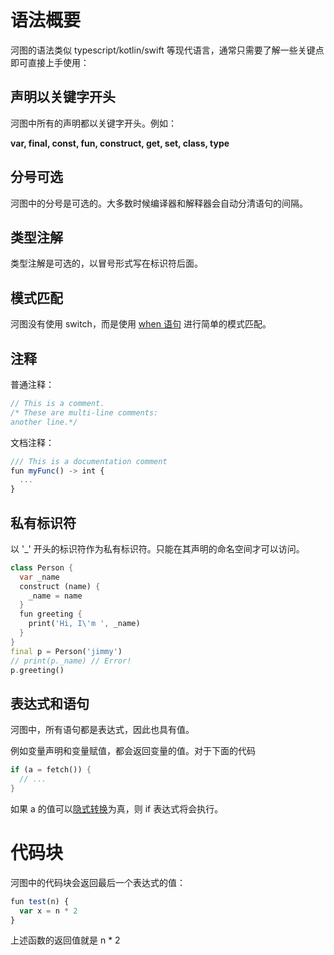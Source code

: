 # 语法概要

河图的语法类似 typescript/kotlin/swift 等现代语言，通常只需要了解一些关键点即可直接上手使用：

## 声明以关键字开头

河图中所有的声明都以关键字开头。例如：

**var, final, const, fun, construct, get, set, class, type**

## 分号可选

河图中的分号是可选的。大多数时候编译器和解释器会自动分清语句的间隔。

## 类型注解

类型注解是可选的，以冒号形式写在标识符后面。

## 模式匹配

河图没有使用 switch，而是使用 [when 语句](control_flow/readme.md#when) 进行简单的模式匹配。

## 注释

普通注释：

```typescript
// This is a comment.
/* These are multi-line comments:
another line.*/
```

文档注释：

```typescript
/// This is a documentation comment
fun myFunc() -> int {
  ...
}
```

## 私有标识符

以 '\_' 开头的标识符作为私有标识符。只能在其声明的命名空间才可以访问。

```dart
class Person {
  var _name
  construct (name) {
    _name = name
  }
  fun greeting {
    print('Hi, I\'m ', _name)
  }
}
final p = Person('jimmy')
// print(p._name) // Error!
p.greeting()
```

## 表达式和语句

河图中，所有语句都是表达式，因此也具有值。

例如变量声明和变量赋值，都会返回变量的值。对于下面的代码

```dart
if (a = fetch()) {
  // ...
}
```

如果 a 的值可以[隐式转换](strict_mode/readme.md#布尔值)为真，则 if 表达式将会执行。

# 代码块

河图中的代码块会返回最后一个表达式的值：

```javascript
fun test(n) {
  var x = n * 2
}
```

上述函数的返回值就是 n * 2